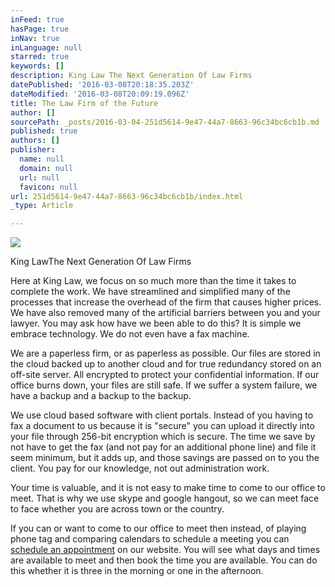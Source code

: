 ```yaml
---
inFeed: true
hasPage: true
inNav: true
inLanguage: null
starred: true
keywords: []
description: King Law The Next Generation Of Law Firms
datePublished: '2016-03-08T20:18:35.203Z'
dateModified: '2016-03-08T20:09:19.096Z'
title: The Law Firm of the Future
author: []
sourcePath: _posts/2016-03-04-251d5614-9e47-44a7-8663-96c34bc6cb1b.md
published: true
authors: []
publisher:
  name: null
  domain: null
  url: null
  favicon: null
url: 251d5614-9e47-44a7-8663-96c34bc6cb1b/index.html
_type: Article

---
```

![](https://the-grid-user-content.s3-us-west-2.amazonaws.com/48c497f5-0fdf-4065-bbba-2bd93c1cb1ad.jpg)

King Law[][0]The Next Generation Of Law Firms

Here at King Law, we focus on so much more than the time it takes to complete the work. We have streamlined and simplified many of the processes that increase the overhead of the firm that causes higher prices. We have also removed many of the artificial barriers between you and your lawyer. You may ask how have we been able to do this? It is simple we embrace technology. We do not even have a fax machine. 

We are a paperless firm, or as paperless as possible. Our files are stored in the cloud backed up to another cloud and for true redundancy stored on an off-site server. All encrypted to protect your confidential information. If our office burns down, your files are still safe. If we suffer a system failure, we have a backup and a backup to the backup.  

We use cloud based software with client portals. Instead of you having to fax a document to us because it is "secure" you can upload it directly into your file through 256-bit encryption which is secure. The time we save by not have to get the fax (and not pay for an additional phone line) and file it seem minimum, but it adds up, and those savings are passed on to you the client. You pay for our knowledge, not out administration work.  

Your time is valuable, and it is not easy to make time to come to our office to meet. That is why we use skype and google hangout, so we can meet face to face whether you are across town or the country. 

If you can or want to come to our office to meet then instead, of playing phone tag and comparing calendars to schedule a meeting you can [schedule an appointment][0] on our website. You will see what days and times are available to meet and then book the time you are available. You can do this whether it is three in the morning or one in the afternoon. 

[0]: null
